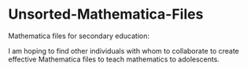 Unsorted-Mathematica-Files
==========================

Mathematica files for secondary education:

I am hoping to find other individuals with whom to collaborate to create effective Mathematica files to teach mathematics to adolescents.
